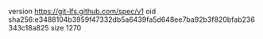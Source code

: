 version https://git-lfs.github.com/spec/v1
oid sha256:e3488104b3959f47332db5a6439fa5d648ee7ba92b3f820bfab236343c18a825
size 1270
